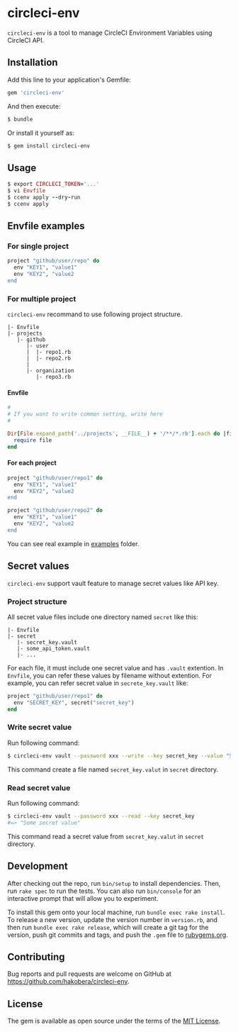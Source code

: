 # circleci-env

`circleci-env` is a tool to manage CircleCI Environment Variables using CircleCI API.

## Installation

Add this line to your application's Gemfile:

```ruby
gem 'circleci-env'
```

And then execute:

```sh
$ bundle
```

Or install it yourself as:

```sh
$ gem install circleci-env
```

## Usage

```rb
$ export CIRCLECI_TOKEN='...'
$ vi Envfile
$ ccenv apply --dry-run
$ ccenv apply
```

## Envfile examples

### For single project

```rb
project "github/user/repo" do
  env "KEY1", "value1"
  env "KEY2", "value2
end
```

### For multiple project

`circleci-env` recommand to use following project structure.

```
|- Envfile
|- projects
   |- github
      |- user
      |  |- repo1.rb
      |  |- repo2.rb
      |
      |- organization
         |- repo3.rb
```

#### Envfile

```rb
#
# If you want to write common setting, write here
#

Dir[File.expand_path('../projects', __FILE__) + '/**/*.rb'].each do |file|
  require file
end
```

#### For each project

```rb
project "github/user/repo1" do
  env "KEY1", "value1"
  env "KEY2", "value2
end
```

```rb
project "github/user/repo2" do
  env "KEY1", "value1"
  env "KEY2", "value2
end
```

You can see real example in [examples](./examples) folder.

## Secret values

`circleci-env` support vault feature to manage secret values like API key.

### Project structure

All secret value files include one directory named `secret` like this:

```
|- Envfile
|- secret
   |- secret_key.vault
   |- some_api_token.vault
   |- ...
```

For each file, it must include one secret value and has `.vault` extention.
In `Envfile`, you can refer these values by filename without extention.
For example, you can refer secret value in `secrete_key.vault` like:

```rb
project "github/user/repo1" do
  env "SECRET_KEY", secret("secret_key")
end
```

### Write secret value

Run following command:

```sh
$ circleci-env vault --password xxx --write --key secret_key --value "Some secret value"
```

This command create a file named `secret_key.valut` in `secret` directory.

### Read secret value

Run following command:

```sh
$ circleci-env vault --password xxx --read --key secret_key
#=> "Some secret value"
```

This command read a secret value from `secret_key.valut` in `secret` directory.

## Development

After checking out the repo, run `bin/setup` to install dependencies. Then, run `rake spec` to run the tests. You can also run `bin/console` for an interactive prompt that will allow you to experiment.

To install this gem onto your local machine, run `bundle exec rake install`. To release a new version, update the version number in `version.rb`, and then run `bundle exec rake release`, which will create a git tag for the version, push git commits and tags, and push the `.gem` file to [rubygems.org](https://rubygems.org).

## Contributing

Bug reports and pull requests are welcome on GitHub at https://github.com/hakobera/circleci-env.

## License

The gem is available as open source under the terms of the [MIT License](http://opensource.org/licenses/MIT).
